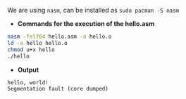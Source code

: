 We are using `nasm`, can be installed as `sudo pacman -S nasm`

* **Commands for the execution of the hello.asm**
```bash
nasm -felf64 hello.asm -o hello.o
ld -o hello hello.o 
chmod u+x hello
./hello 
```

* **Output**
```bash
hello, world!
Segmentation fault (core dumped)
```